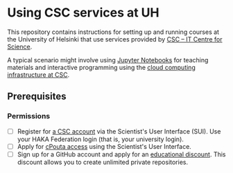 # Using CSC services at UH

This repository contains instructions for setting up and running courses at the University of Helsinki that use services provided by [CSC – IT Centre for Science](https://www.csc.fi/).

A typical scenario might involve using [Jupyter Notebooks](https://www.csc.fi/home) for teaching materials and interactive programming using the [cloud computing infrastructure at CSC](https://notebooks.csc.fi).

## Prerequisites

### Permissions

- [ ] Register for [a CSC account](https://sui.csc.fi/web/guest/register) via the Scientist's User Interface (SUI). Use your HAKA Federation login (that is, your university login).
- [ ] Apply for [cPouta access](https://research.csc.fi/pouta-application) using the Scientist's User Interface.
- [ ] Sign up for a GitHub account and apply for an [educational discount](https://help.github.com/en/articles/applying-for-an-educator-or-researcher-discount). This discount allows you to create unlimited private repositories.
